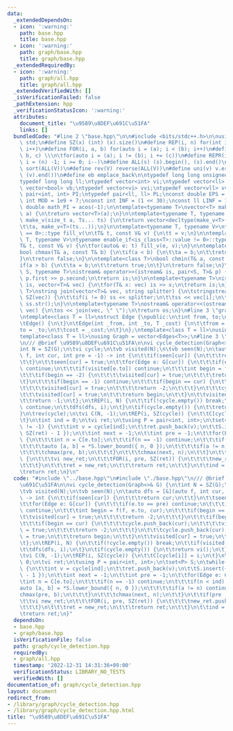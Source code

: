 ```yaml
---
data:
  _extendedDependsOn:
  - icon: ':warning:'
    path: base.hpp
    title: base.hpp
  - icon: ':warning:'
    path: graph/base.hpp
    title: graph/base.hpp
  _extendedRequiredBy:
  - icon: ':warning:'
    path: graph/all.hpp
    title: graph/all.hpp
  _extendedVerifiedWith: []
  _isVerificationFailed: false
  _pathExtension: hpp
  _verificationStatusIcon: ':warning:'
  attributes:
    document_title: "\u9589\u8DEF\u691C\u51FA"
    links: []
  bundledCode: "#line 2 \"base.hpp\"\n\n#include <bits/stdc++.h>\n\nusing namespace\
    \ std;\n#define SZ(x) (int) (x).size()\n#define REP(i, n) for(int i = 0; i < (n);\
    \ i++)\n#define FOR(i, a, b) for(auto i = (a); i < (b); i++)\n#define For(i, a,\
    \ b, c) \\\n\tfor(auto i = (a); i != (b); i += (c))\n#define REPR(i, n) for(auto\
    \ i = (n) -1; i >= 0; i--)\n#define ALL(s) (s).begin(), (s).end()\n#define so(V)\
    \ sort(ALL(V))\n#define rev(V) reverse(ALL(V))\n#define uni(v) v.erase(unique(ALL(v)),\
    \ (v).end())\n#define eb emplace_back\n\ntypedef long long unsigned int llu;\n\
    typedef long long ll;\ntypedef vector<int> vi;\ntypedef vector<ll> vll;\ntypedef\
    \ vector<bool> vb;\ntypedef vector<vi> vvi;\ntypedef vector<vll> vvll;\ntypedef\
    \ pair<int, int> PI;\ntypedef pair<ll, ll> PL;\nconst double EPS = 1e-9;\nconst\
    \ int MOD = 1e9 + 7;\nconst int INF = (1 << 30);\nconst ll LINF = 1e18;\nconst\
    \ double math_PI = acos(-1);\n\ntemplate<typename T>\nvector<T> make_v(size_t\
    \ a) {\n\treturn vector<T>(a);\n}\n\ntemplate<typename T, typename... Ts>\nauto\
    \ make_v(size_t a, Ts... ts) {\n\treturn vector<decltype(make_v<T>(ts...))>(\n\
    \t\ta, make_v<T>(ts...));\n}\n\ntemplate<typename T, typename V>\ntypename enable_if<is_class<T>::value\
    \ == 0>::type fill_v(\n\tT& t, const V& v) {\n\tt = v;\n}\n\ntemplate<typename\
    \ T, typename V>\ntypename enable_if<is_class<T>::value != 0>::type fill_v(\n\t\
    T& t, const V& v) {\n\tfor(auto& e: t) fill_v(e, v);\n}\n\ntemplate<class T>\n\
    bool chmax(T& a, const T& b) {\n\tif(a < b) {\n\t\ta = b;\n\t\treturn true;\n\t\
    }\n\treturn false;\n}\n\ntemplate<class T>\nbool chmin(T& a, const T& b) {\n\t\
    if(a > b) {\n\t\ta = b;\n\t\treturn true;\n\t}\n\treturn false;\n}\n\ntemplate<typename\
    \ S, typename T>\nistream& operator>>(istream& is, pair<S, T>& p) {\n\tcin >>\
    \ p.first >> p.second;\n\treturn is;\n}\n\ntemplate<typename T>\nistream& operator>>(istream&\
    \ is, vector<T>& vec) {\n\tfor(T& x: vec) is >> x;\n\treturn is;\n}\n\ntemplate<typename\
    \ T>\nstring join(vector<T>& vec, string splitter) {\n\tstringstream ss;\n\tREP(i,\
    \ SZ(vec)) {\n\t\tif(i != 0) ss << splitter;\n\t\tss << vec[i];\n\t}\n\treturn\
    \ ss.str();\n}\n\ntemplate<typename T>\nostream& operator<<(ostream& os, vector<T>&\
    \ vec) {\n\tos << join(vec, \" \");\n\treturn os;\n}\n#line 3 \"graph/base.hpp\"\
    \ntemplate<class T = ll>\nstruct Edge {\npublic:\n\tint from, to;\n\tT cost;\n\
    \tEdge() {\n\t}\n\tEdge(int _from, int _to, T _cost) {\n\t\tfrom = _from;\n\t\t\
    to = _to;\n\t\tcost = _cost;\n\t}\n};\ntemplate<class T = ll>\nusing Edges = vector<Edge<T>>;\n\
    template<class T = ll>\nusing Graph = vector<Edges<T>>;\n#line 3 \"graph/cycle_detection.hpp\"\
    \n/// @brief \u9589\u8DEF\u691C\u51FA\n\nvi cycle_detection(Graph<>& G) {\n\t\
    int N = SZ(G);\n\tvi cycle;\n\tvb visited(N);\n\tvb seen(N);\n\tauto dfs = [&](auto\
    \ f, int cur, int pre = -1) -> int {\n\t\tif(seen[cur]) {\n\t\t\treturn cur;\n\
    \t\t}\n\t\tseen[cur] = true;\n\t\tfor(Edge e: G[cur]) {\n\t\t\tif(e.to == pre)\
    \ continue;\n\t\t\tif(visited[e.to]) continue;\n\t\t\tint begin = f(f, e.to, cur);\n\
    \t\t\tif(begin == -2) {\n\t\t\t\tvisited[cur] = true;\n\t\t\t\treturn -2;\n\t\t\
    \t}\n\t\t\tif(begin == -1) continue;\n\t\t\tif(begin == cur) {\n\t\t\t\tcycle.push_back(cur);\n\
    \t\t\t\tvisited[cur] = true;\n\t\t\t\treturn -2;\n\t\t\t}\n\t\t\tcycle.push_back(cur);\n\
    \t\t\tvisited[cur] = true;\n\t\t\treturn begin;\n\t\t}\n\t\tvisited[cur] = true;\n\
    \t\treturn -1;\n\t};\n\tREP(i, N) {\n\t\tif(!cycle.empty()) break;\n\t\tif(visited[i])\
    \ continue;\n\t\tdfs(dfs, i);\n\t}\n\tif(cycle.empty()) {\n\t\treturn vi();\n\t\
    }\n\trev(cycle);\n\tvi C(N, -1);\n\tREP(i, SZ(cycle)) {\n\t\tC[cycle[i]] = i;\n\
    \t}\n\tint ind = 0;\n\tvi ret;\n\tusing P = pair<int, int>;\n\tset<P> S;\n\twhile(ind\
    \ != -1) {\n\t\tint v = cycle[ind];\n\t\tret.push_back(v);\n\t\tS.insert({ ind,\
    \ SZ(ret) - 1 });\n\t\tint next = -1;\n\t\tint pre = -1;\n\t\tfor(Edge e: G[v])\
    \ {\n\t\t\tint n = C[e.to];\n\t\t\tif(n == -1) continue;\n\t\t\tif(n < ind) {\n\
    \t\t\t\tauto [a, b] = *S.lower_bound({ n, 0 });\n\t\t\t\tif(a != n) continue;\n\
    \t\t\t\tchmax(pre, b);\n\t\t\t}\n\t\t\tchmax(next, n);\n\t\t}\n\t\tif(pre != -1)\
    \ {\n\t\t\tvi new_ret;\n\t\t\tFOR(i, pre, SZ(ret)) {\n\t\t\t\tnew_ret.push_back(ret[i]);\n\
    \t\t\t}\n\t\t\tret = new_ret;\n\t\t\treturn ret;\n\t\t}\n\t\tind = next;\n\t}\n\
    \treturn ret;\n}\n"
  code: "#include \"../base.hpp\"\n#include \"./base.hpp\"\n/// @brief \u9589\u8DEF\
    \u691C\u51FA\n\nvi cycle_detection(Graph<>& G) {\n\tint N = SZ(G);\n\tvi cycle;\n\
    \tvb visited(N);\n\tvb seen(N);\n\tauto dfs = [&](auto f, int cur, int pre = -1)\
    \ -> int {\n\t\tif(seen[cur]) {\n\t\t\treturn cur;\n\t\t}\n\t\tseen[cur] = true;\n\
    \t\tfor(Edge e: G[cur]) {\n\t\t\tif(e.to == pre) continue;\n\t\t\tif(visited[e.to])\
    \ continue;\n\t\t\tint begin = f(f, e.to, cur);\n\t\t\tif(begin == -2) {\n\t\t\
    \t\tvisited[cur] = true;\n\t\t\t\treturn -2;\n\t\t\t}\n\t\t\tif(begin == -1) continue;\n\
    \t\t\tif(begin == cur) {\n\t\t\t\tcycle.push_back(cur);\n\t\t\t\tvisited[cur]\
    \ = true;\n\t\t\t\treturn -2;\n\t\t\t}\n\t\t\tcycle.push_back(cur);\n\t\t\tvisited[cur]\
    \ = true;\n\t\t\treturn begin;\n\t\t}\n\t\tvisited[cur] = true;\n\t\treturn -1;\n\
    \t};\n\tREP(i, N) {\n\t\tif(!cycle.empty()) break;\n\t\tif(visited[i]) continue;\n\
    \t\tdfs(dfs, i);\n\t}\n\tif(cycle.empty()) {\n\t\treturn vi();\n\t}\n\trev(cycle);\n\
    \tvi C(N, -1);\n\tREP(i, SZ(cycle)) {\n\t\tC[cycle[i]] = i;\n\t}\n\tint ind =\
    \ 0;\n\tvi ret;\n\tusing P = pair<int, int>;\n\tset<P> S;\n\twhile(ind != -1)\
    \ {\n\t\tint v = cycle[ind];\n\t\tret.push_back(v);\n\t\tS.insert({ ind, SZ(ret)\
    \ - 1 });\n\t\tint next = -1;\n\t\tint pre = -1;\n\t\tfor(Edge e: G[v]) {\n\t\t\
    \tint n = C[e.to];\n\t\t\tif(n == -1) continue;\n\t\t\tif(n < ind) {\n\t\t\t\t\
    auto [a, b] = *S.lower_bound({ n, 0 });\n\t\t\t\tif(a != n) continue;\n\t\t\t\t\
    chmax(pre, b);\n\t\t\t}\n\t\t\tchmax(next, n);\n\t\t}\n\t\tif(pre != -1) {\n\t\
    \t\tvi new_ret;\n\t\t\tFOR(i, pre, SZ(ret)) {\n\t\t\t\tnew_ret.push_back(ret[i]);\n\
    \t\t\t}\n\t\t\tret = new_ret;\n\t\t\treturn ret;\n\t\t}\n\t\tind = next;\n\t}\n\
    \treturn ret;\n}"
  dependsOn:
  - base.hpp
  - graph/base.hpp
  isVerificationFile: false
  path: graph/cycle_detection.hpp
  requiredBy:
  - graph/all.hpp
  timestamp: '2022-12-31 14:31:36+09:00'
  verificationStatus: LIBRARY_NO_TESTS
  verifiedWith: []
documentation_of: graph/cycle_detection.hpp
layout: document
redirect_from:
- /library/graph/cycle_detection.hpp
- /library/graph/cycle_detection.hpp.html
title: "\u9589\u8DEF\u691C\u51FA"
---
```

